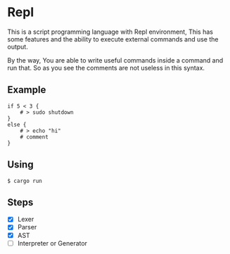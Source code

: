 # Repl

This is a script programming language with Repl environment, This has some features and the ability to execute external commands and use the output.

By the way, You are able to write useful commands inside a command and run that. So as you see the comments are not useless in this syntax.

## Example

```
if 5 < 3 { 
    # > sudo shutdown
}
else {
    # > echo "hi"
    # comment
}
```

## Using

```
$ cargo run
```

## Steps

- [x] Lexer
- [x] Parser
- [x] AST
- [ ] Interpreter or Generator
